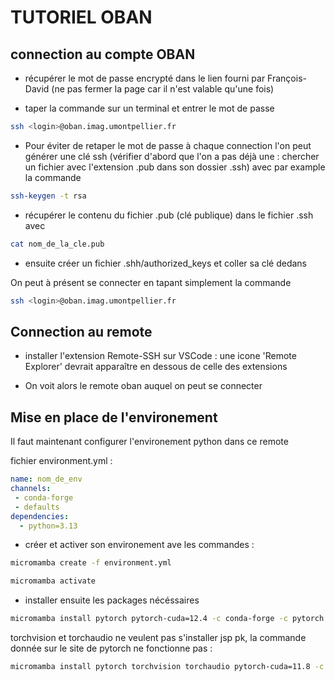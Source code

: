 # TUTORIEL OBAN

## connection au compte OBAN

- récupérer le mot de passe encrypté dans le lien fourni par François-David (ne pas fermer la page car il n'est valable qu'une fois)

- taper la commande sur un terminal et entrer le mot de passe

```bash
ssh <login>@oban.imag.umontpellier.fr
```

- Pour éviter de retaper le mot de passe à chaque connection l'on peut générer une clé ssh (vérifier d'abord que l'on a pas déjà une : chercher un fichier avec l'extension .pub dans son dossier .ssh) avec par example la commande

```bash
ssh-keygen -t rsa
```

- récupérer le contenu du fichier .pub (clé publique) dans le fichier .ssh avec

```bash
cat nom_de_la_cle.pub
```

- ensuite créer un fichier .shh/authorized_keys et coller sa clé dedans

On peut à présent se connecter en tapant simplement la commande 

```bash
ssh <login>@oban.imag.umontpellier.fr
```

## Connection au remote

- installer l'extension Remote-SSH sur VSCode : une icone 'Remote Explorer' devrait apparaître en dessous de celle des extensions

- On voit alors le remote oban auquel on peut se connecter

## Mise en place de l'environement

Il faut maintenant configurer l'environement python dans ce remote

fichier environment.yml :
```yaml
name: nom_de_env
channels:
 - conda-forge
 - defaults
dependencies:
  - python=3.13
```

- créer et activer son environement ave les commandes :

```bash
micromamba create -f environment.yml
```

```bash
micromamba activate
```

- installer ensuite les packages nécéssaires

```bash
micromamba install pytorch pytorch-cuda=12.4 -c conda-forge -c pytorch -c nvidia
```

torchvision et torchaudio ne veulent pas s'installer jsp pk, la commande donnée sur le site de pytorch ne fonctionne pas : 

```bash
micromamba install pytorch torchvision torchaudio pytorch-cuda=11.8 -c pytorch -c nvidia
```